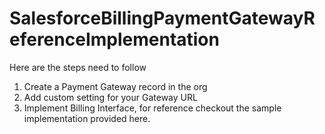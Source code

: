 # SalesforceBillingPaymentGatewayReferenceImplementation

Here are the steps need to follow
1. Create a Payment Gateway record in the org
2. Add custom setting for your Gateway URL
3. Implement Billing Interface, for reference checkout the sample implementation provided here.
